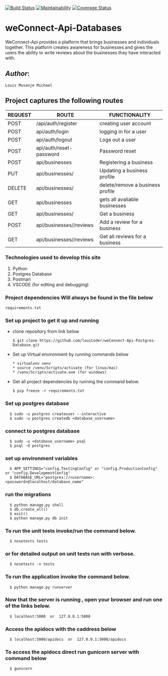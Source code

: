 [![Build Status](https://travis-ci.org/louiCoder/weConnect-Api-Postgres-Database.svg?branch=master)](https://travis-ci.org/louiCoder/weConnect-Api-Postgres-Database)
[![Maintainability](https://api.codeclimate.com/v1/badges/b4e864ea0427cfb100a8/maintainability)](https://codeclimate.com/github/louiCoder/weConnect-Api-Postgres-Database/maintainability)
[![Coverage Status](https://coveralls.io/repos/github/louiCoder/weConnect-Api-Postgres-Database/badge.svg)](https://coveralls.io/github/louiCoder/weConnect-Api-Postgres-Database)


# weConnect-Api-Databases

WeConnect-Api provides a platform that brings businesses and individuals together. This platform creates awareness for businesses and gives the users the ability to write reviews about the businesses they have interacted with.

## _Author_:
    Louis Musanje Michael

## __Project captures the following routes__

| REQUEST | ROUTE | FUNCTIONALITY |
| ------- | ----- | ------------- |
| POST | /api/auth/register | creating user account |
| POST | api/auth/login | logging in for a user |
| POST | api/auth/logout | Logs out a user |
| POST | api/auth/reset-password | Password reset |
| POST | api/businesses | Registering a business |
| PUT | api/businesses/_<businessId>_ | Updating a business profile |
| DELETE | api/businesses/_<businessId>_ | delete/remove a business profile |
| GET | api/businesses | gets all avaliable businesses |
| GET | api/businesses/_<businessId>_ | Get a business |
| POST | api/businesses/_<businessId>_/reviews | Add a review for a business |
| GET | api/businesses/_<businessId>_/reviews | Get all reviews for a business |


### __Technologies used to develop this site__
1. Python
2. Postgres Database
3. Postman
4. VSCODE (for editing and debugging)

### __Project dependencies Will always be found in the file below__
    requirements.txt

### __Set up project to get it up and running__
* clone repository from link below
  
      $ git clone https://github.com/louiCoder/weConnect-Api-Postgres-Database.git
* Set up Virtual environment by running commands below

      * virtualenv venv
      * source /venv/Scripts/activate (for linux/mac)
      * /venv/Scripts/activate.exe (for windows)

* Get all project dependencies by running the command below.

      $ pip freeze -r requirements.txt

### Set up postgres database

      $ sudo -u postgres createuser --interactive
      $ sudo -u postgres createdb <database_username> 

### connect to postgres database 
      $ sudo -u <database_username> psql
      $ psql -d postgres

### set up environment variables

      $ APP_SETTINGS="config.TestingConfig" or "config.ProductionConfig" or "config.DevelopmentConfig"
      $ DATABASE_URL="postgres://<username>:<password>@localhost/database_name"

### run the migrations 
      $ python manage.py shell
      $ db.create_all()
      $ exit()
      $ python manage.py db init
   
### To run the unit tests invoke/run the command below.

      $ nosetests tests 

### or for detailed output on unit tests run with verbose.

      $ nosetests -v tests
      
### To run the application invoke the command below.

      $ python manage.py runserver
      
### Now that the server is running , open your browser and run one of the links below.

      $ localhost:5000  or  127.0.0.1:5000

### Access the apidocs with the caddress below
      $ localhost:5000/apidocs  or  127.0.0.1:5000/apidocs

### To access the apidocs direct run gunicorn server with command below
      $ gunicorn
